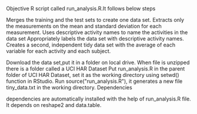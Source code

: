 

Objective
R script called run_analysis.R.It follows below steps

Merges the training and the test sets to create one data set.
Extracts only the measurements on the mean and standard deviation for each measurement.
Uses descriptive activity names to name the activities in the data set
Appropriately labels the data set with descriptive activity names.
Creates a second, independent tidy data set with the average of each variable for each activity and each subject.


Download the data set,put it in a folder on local drive. When file is unzipped there is a folder called a UCI HAR Dataset
Put run_analysis.R in the parent folder of UCI HAR Dataset, set it as the working directory using setwd() function in RStudio.
Run source("run_analysis.R"), it generates a new file tiny_data.txt in the working directory.
Dependencies

dependencies are automatically installed with the help of  run_analysis.R file. It depends on reshape2 and data.table.
